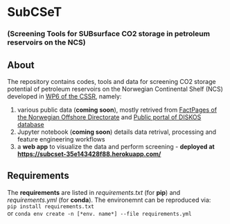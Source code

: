 # SubCSeT 
### (Screening Tools for SUBsurface CO2 storage in petroleum reservoirs on the NCS)  

## About

The repository contains codes, tools and data for screening CO2 storage potential of petroleum reservoirs on the Norwegian Continental Shelf (NCS) developed in [WP6 of the CSSR](https://cssr.no/research/fa3/wp-6/), namely:
1.  various public data  (**coming soon**), mostly retrived from [FactPages of the Norwegian Offshore Directorate](https://factpages.sodir.no/)  and [Public portal of DISKOS database](https://www.diskos.com/) 
2. Jupyter notebook (**coming soon**) details data retrival, processing and feature engineering workflows  
3. a **web app** to visualize the data and perform screening - **deployed at https://subcset-35e143428f88.herokuapp.com/**

## Requirements
The **requirements** are listed in *requirements.txt* (for **pip**) and *requirements.yml* (for **conda**). The environemnt can be reproduced via:  
`pip install requirements.txt`  
or `conda env create -n [*env. name*] --file requirements.yml` 
